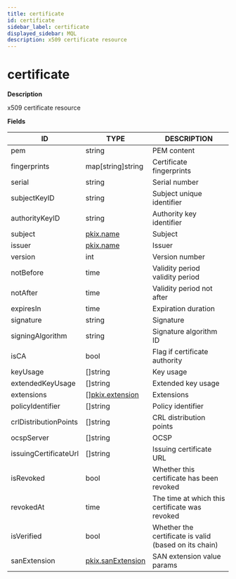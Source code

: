 ```yaml
---
title: certificate
id: certificate
sidebar_label: certificate
displayed_sidebar: MQL
description: x509 certificate resource
---
```


# certificate

**Description**

x509 certificate resource

**Fields**

| ID                    | TYPE                                          | DESCRIPTION                                           |
| --------------------- | --------------------------------------------- | ----------------------------------------------------- |
| pem                   | string                                        | PEM content                                           |
| fingerprints          | map[string]string                             | Certificate fingerprints                              |
| serial                | string                                        | Serial number                                         |
| subjectKeyID          | string                                        | Subject unique identifier                             |
| authorityKeyID        | string                                        | Authority key identifier                              |
| subject               | [pkix.name](pkix.name.md)                     | Subject                                               |
| issuer                | [pkix.name](pkix.name.md)                     | Issuer                                                |
| version               | int                                           | Version number                                        |
| notBefore             | time                                          | Validity period validity period                       |
| notAfter              | time                                          | Validity period not after                             |
| expiresIn             | time                                          | Expiration duration                                   |
| signature             | string                                        | Signature                                             |
| signingAlgorithm      | string                                        | Signature algorithm ID                                |
| isCA                  | bool                                          | Flag if certificate authority                         |
| keyUsage              | &#91;&#93;string                              | Key usage                                             |
| extendedKeyUsage      | &#91;&#93;string                              | Extended key usage                                    |
| extensions            | &#91;&#93;[pkix.extension](pkix.extension.md) | Extensions                                            |
| policyIdentifier      | &#91;&#93;string                              | Policy identifier                                     |
| crlDistributionPoints | &#91;&#93;string                              | CRL distribution points                               |
| ocspServer            | &#91;&#93;string                              | OCSP                                                  |
| issuingCertificateUrl | &#91;&#93;string                              | Issuing certificate URL                               |
| isRevoked             | bool                                          | Whether this certificate has been revoked             |
| revokedAt             | time                                          | The time at which this certificate was revoked        |
| isVerified            | bool                                          | Whether the certificate is valid (based on its chain) |
| sanExtension          | [pkix.sanExtension](pkix.sanextension.md)     | SAN extension value params                            |
